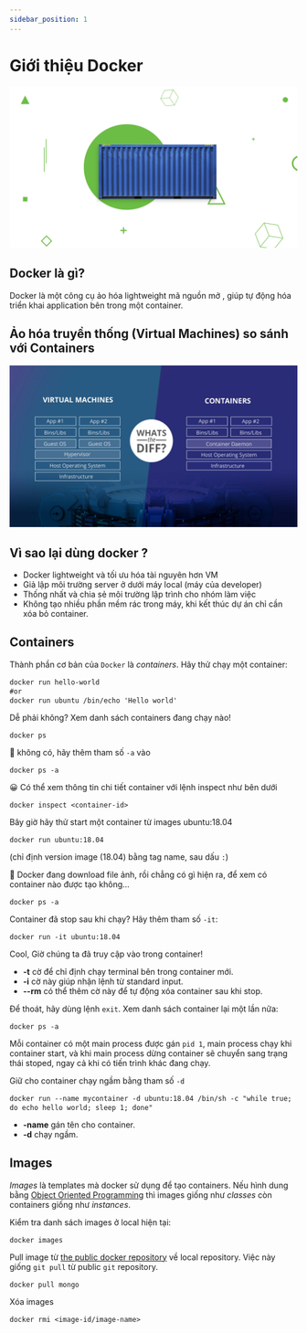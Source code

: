 ```yaml
---
sidebar_position: 1
---
```


# Giới thiệu Docker

![Docker basics](img/cover.png)

## Docker là gì?
Docker là một công cụ ảo hóa lightweight mã nguồn mở , giúp tự động hóa triển khai application bên trong một container.

## Ảo hóa truyền thống (Virtual Machines) so sánh với Containers
![What’s the Diff: VMs vs Containers](img/container-vs-vm.webp)

## Vì sao lại dùng docker ?

- Docker lightweight và tối ưu hóa tài nguyên hơn VM
- Giả lập môi trường server ở dưới máy local (máy của developer)
- Thống nhất và chia sẻ môi trường lập trình cho nhóm làm việc
- Không tạo nhiều phần mềm rác trong máy, khi kết thúc dự án chỉ cần xóa bỏ container.

## Containers

Thành phần cơ bản của `Docker` là *containers*. Hãy thử chạy một container:

```
docker run hello-world
#or
docker run ubuntu /bin/echo 'Hello world'
```

Dễ phải không? Xem danh sách containers đang chạy nào!

```
docker ps
```

🤔 không có, hãy thêm tham số `-a` vào

```
docker ps -a
```

😀 Có thể xem thông tin chi tiết container với lệnh inspect như bên dưới

```
docker inspect <container-id>
```

Bây giờ hãy thử start một container từ images ubuntu:18.04

```
docker run ubuntu:18.04
```

(chỉ định version image (18.04) bằng tag name, sau dấu `:`)

🤔 Docker đang download file ảnh, rồi chẳng có gì hiện ra, để xem có container nào được tạo không...

```
docker ps -a
```

Container đã stop sau khi chạy? Hãy thêm tham số `-it`:

```
docker run -it ubuntu:18.04
```

Cool, Giờ chúng ta đã truy cập vào trong container!
* **-t** cờ để chỉ định chạy terminal bên trong container mới.
* **-i** cờ này giúp nhận lệnh từ standard input.
* **--rm** có thể thêm cờ này để tự động xóa container sau khi stop.

Để thoát, hãy dùng lệnh `exit`. Xem danh sách container lại một lần nữa:

```
docker ps -a
```

Mỗi container có một main process được gán `pid 1`, main process chạy khi container start, và khi main process dừng container sẽ chuyển sang trạng thái stoped, ngay cả khi có tiến trình khác đang chạy.

Giữ cho container chạy ngầm bằng tham số `-d`

```
docker run --name mycontainer -d ubuntu:18.04 /bin/sh -c "while true; do echo hello world; sleep 1; done"
```
* **-name** gán tên cho container.
* **-d** chạy ngầm.

## Images

_Images_ là templates mà docker sử dụng để tạo containers. Nếu hình dung bằng [Object Oriented Programming](https://en.wikipedia.org/wiki/Object-oriented_programming) thì images giống như _classes_ còn containers giống như _instances_.

Kiểm tra danh sách images ở local hiện tại:
```
docker images
```

Pull image từ [the public docker repository](https://hub.docker.com) về local repository. Việc này giống `git pull` từ public `git` repository.

```
docker pull mongo
```

Xóa images

```
docker rmi <image-id/image-name>
```
